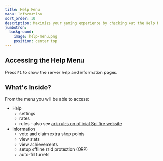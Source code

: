 ```yaml
---
title: Help Menu
menu: Information
sort_order: 30
description: Maximize your gaming experience by checking out the Help Menu for rules and essential information.
jumbotron:
  background:
    image: help-menu.png
    position: center top
---
```


## Accessing the Help Menu

Press `F1` to show the server help and information pages. 

## What's Inside?

From the menu you will be able to access:

- Help
  - settings
  - rates
  - rules - also see [ark rules on official Spitfire website](https://spitfirecluster.com/index.php/ark-rules/)
- Information
  - vote and claim extra shop points
  - view stats 
  - view achievements
  - setup offline raid protection (ORP)
  - auto-fill turrets

